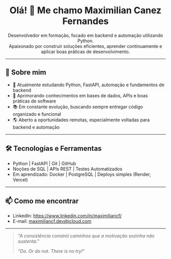 <h1 align="center">Olá! 👋 Me chamo Maximilian Canez Fernandes</h1>

<p align="center">
Desenvolvedor em formação, focado em backend e automação utilizando Python.<br>
Apaixonado por construir soluções eficientes, aprender continuamente e aplicar boas práticas de desenvolvimento.
</p>

---

## 🚀 Sobre mim

- 🎯 Atualmente estudando Python, FastAPI, automação e fundamentos de backend
- 🧠 Aprimorando conhecimentos em bases de dados, APIs e boas práticas de software
- 📚 Em constante evolução, buscando sempre entregar código organizado e funcional
- 🌎 Aberto a oportunidades remotas, especialmente voltadas para backend e automação

---

## 🛠️ Tecnologias e Ferramentas

- Python | FastAPI | Git | GitHub
- Noções de SQL | APIs REST | Testes Automatizados
- Em aprendizado: Docker | PostgreSQL | Deploys simples (Render, Vercel)

---

## 📫 Como me encontrar

- LinkedIn: https://www.linkedin.com/in/maximiliancf/  
- E-mail: maximiliancf.dev@icloud.com

---

> _"A consistência constrói caminhos que a motivação sozinha não sustenta."_
>
> _"Do. Or do not. There is no try!"_


